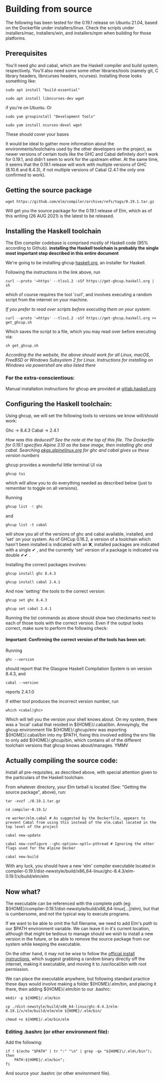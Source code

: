 # Building from source

The following has been tested for the 0.19.1 release on Ubuntu 21.04, based on the Dockerfile under installers/linux. Check the scripts under installers/mac, installers/win, and installers/npm when building for those platforms.

## Prerequisites

You'll need ghc and cabal, which are the Haskell compiler and build system, respectively. You'll also need some some other libraries/tools (namely git, C library headers, libncurses headers, ncurses). Installing those looks something like:

```shell
sudo apt install "build-essential"
```

```shell
sudo apt install libncurses-dev wget
```

if you're on Ubuntu. Or 

```shell
sudo yum groupinstall "Development Tools"
```

```shell
sudo yum install ncurses-devel wget
```

These should cover your bases

It would be ideal to gather more information about the environments/toolchains used by the other developers on the project, as newer versions of certain tools like the GHC and Cabal definitely don't work for 0.19.1, and didn't seem to work for the upstream either. At the same time, it seems that the 0.19.1 release will work with multiple versions of GHC (8.10.6 and 8.4.3), if not multiple versions of Cabal (2.4.1 the only one confirmed to work).

## Getting the source package

```shell
wget https://github.com/elm/compiler/archive/refs/tags/0.19.1.tar.gz
```

Will get you the source package for the 0.19.1 release of Elm, which as of this writing (26 AUG 2021) is the latest to be released. 

## Installing the Haskell toolchain

The Elm compiler codebase is comprised mostly of Haskell code (95% according to Github). **installing the Haskell toolchain is probably the single most important step described in this entire document**

We're going to be installing ghcup [haskell.org](https://www.haskell.org/ghcup), an installer for Haskell.


Following the instructions in the link above, run

```shell
curl --proto '=https' --tlsv1.2 -sSf https://get-ghcup.haskell.org | sh
```

which of course requires the tool 'curl', and involves executing a random script from the internet on your machine.

*If you prefer to read over scripts before executing them on your system:*

```shell
curl --proto '=https' --tlsv1.2 -sSf https://get-ghcup.haskell.org >> get_ghcup.sh
```

Which saves the script to a file, which you may read over before executing via: 

```shell
sh get_ghcup.sh
```

*According the the website, the above should work for all Linux, macOS, FreeBSD or Windows Subsystem 2 for Linux. Instructions for installing on Windows via powershell are also listed there*

### For the extra-conscientious:

Manual installation instructions for ghcup are provided at [gitlab.haskell.org](https://gitlab.haskell.org/haskell/ghcup-hs#manual-install)

## Configuring the Haskell toolchain:

Using ghcup, we will set the following tools to versions we know will/should work:

Ghc -> 8.4.3
Cabal -> 2.4.1

*How was this deduced? See the note at the top of this file. The Dockerfile for 0.19.1 specifies Alpine 3.10 as the base image, then installing ghc and cabal. Searching [pkgs.alpinelinux.org](https://pkgs.alpinelinux.org/packages?name=&branch=v3.10) for ghc and cabal gives us these version numbers*

ghcup provides a wonderful little terminal UI via 

```shell
ghcup tui
```

which will allow you to do everything needed as described below (just to remember to toggle on all versions).

Running 

```bash
ghcup list -t ghc
```

and 

```
ghcup list -t cabal
```

will show you all of the versions of ghc and cabal available, installed, and 'set' on your system. As of GHCup 0.16.2, a version of a toolchain which hasn't been installed is indicated with an ❌, installed packages are indicated with a single ✔ , and the currently 'set' version of a package is indicated via double ✔✔ .

Installing the correct packages involves:
```
ghcup install ghc 8.4.3
```

```
ghcup install cabal 2.4.1
```

And now 'setting' the tools to the correct version:

```
ghcup set ghc 8.4.3
```

```
ghcup set cabal 2.4.1
```

Running the list commands as above should show two checkmarks next to each of those tools with the correct version. Even if the output looks correct, make sure to perform the following check:

#### Important: Confirming the correct version of the tools has been set:

Running 

```
ghc --version
```

should report that the Glasgow Haskell Compilation System is on version 8.4.3, and

```
cabal --version 
```

reports 2.4.1.0 

If either tool produces the incorrect version number, run 

```
which <cabal|ghc>
```

Which will tell you the version your shell knows about. On my system, there was a 'local' cabal that resided in \${HOME}/.cabal/bin. Annoyingly, the ghcup environment file \${HOME}/.ghcup/env was exporting \${HOME}/.cabal/bin into my \$PATH, fixing this involved editing the env file to only add \${HOME}/.ghcup/bin, which contains all of the different toolchain versions that ghcup knows about/manages. YMMV

## Actually compiling the source code:

Install all pre-requisites, as described above, with special attention given to the particulars of the Haskell toolchain.

From whatever directory, your Elm tarball is located (See: "Getting the source package", above), run:

```
tar -xvzf ./0.19.1.tar.gz
```

```
cd compiler-0.19.1/
```

```
rm worker/elm.cabal # As suggested by the Dockerfile, appears to prevent Cabal from using this instead of the elm.cabal located in the top level of the project
```

```
cabal new-update
```

```
cabal new-configure --ghc-option=-optl=-pthread # Ignoring the other flags used for the Alpine Docker
```

```
cabal new-build
```

With any luck, you should have a new 'elm' compiler executable located in compiler-0.19.1/dist-newstyle/build/x86_64-linux/ghc-8.4.3/elm-0.19.1/x/build/elm/elm

## Now what?

The executable can be referenced with the complete path (eg: ${HOME}/compiler-0.19.1/dist-newstyle/build/x86_64-linux[...]/elm), but that is cumbersome, and not the typical way to execute programs. 

If we want to be able to omit the full filename, we need to add Elm's *path* to our $PATH environment variable. We can leave it in it's current location, although that might be tedious to manage should we wish to install a new version in the future, or be able to remove the source package from our system while keeping the executable.

On the other hand, it may not be wise to follow the [official install instructions](http://github.elm/compiler/blob/master/installers/linux/README.md), which suggest grabbing a random binary directly off the internet, making it executable, and moving it to /usr/local/bin with root permission. 

We can place the executable anywhere, but following standard practice these days would involve making a folder \${HOME}/.elm/bin, and placing it there, then adding \${HOME}/.elm/bin to our .bashrc:

```
mkdir -p ${HOME}/.elm/bin
```

```
cp ./dist-newstyle/build/x86_64-linux/ghc-8.4.3/elm-0.19.1/x/elm/build/elm/elm ${HOME}/.elm/bin/
```

```
chmod +x ${HOME}/.elm/bin/elm
```
### Editing .bashrc (or other environment file):

Add the following:

```shell
if ! $(echo "$PATH" | tr ":" "\n" | grep -qx "${HOME}\/.elm\/bin"); then
    PATH:${HOME}/.elm/bin";
fi
```

And source your .bashrc (or other environment file).


